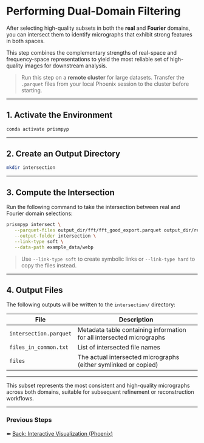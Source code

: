 # Performing Dual-Domain Filtering

After selecting high-quality subsets in both the **real** and **Fourier** domains, you can intersect them to identify micrographs that exhibit strong features in both spaces.

This step combines the complementary strengths of real-space and frequency-space representations to yield the most reliable set of high-quality images for downstream analysis.

> Run this step on a **remote cluster** for large datasets. Transfer the `.parquet` files from your local Phoenix session to the cluster before starting.

---

## 1. Activate the Environment

```bash
conda activate prismpyp
```

---

## 2. Create an Output Directory

```bash
mkdir intersection
```

---

## 3. Compute the Intersection

Run the following command to take the intersection between real and Fourier domain selections:

```bash
prismpyp intersect \
   --parquet-files output_dir/fft/fft_good_export.parquet output_dir/real/real_good_export.parquet \
   --output-folder intersection \
   --link-type soft \
   --data-path example_data/webp
```

> Use `--link-type soft` to create symbolic links or `--link-type hard` to copy the files instead.

---

## 4. Output Files

The following outputs will be written to the `intersection/` directory:

| File | Description |
|------|--------------|
| `intersection.parquet` | Metadata table containing information for all intersected micrographs |
| `files_in_common.txt` | List of intersected file names |
| `files` | The actual intersected micrographs (either symlinked or copied) |

---

This subset represents the most consistent and high-quality micrographs across both domains, suitable for subsequent refinement or reconstruction workflows.

---

### Previous Steps
⬅️ [Back: Interactive Visualization (Phoenix)](phoenix.md)
